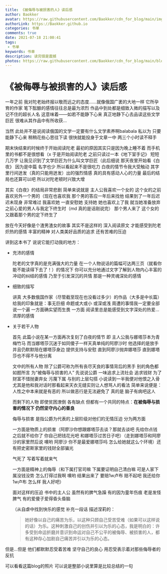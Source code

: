 ```yaml
---
title: 《被侮辱与被损害的人》读后感
author: Baokker
avatar: https://raw.githubusercontent.com/Baokker/cdn_for_blog/main/img/custom/avatar.jpg
authorLink: https://Baokker.github.io
categories: 书单
comments: true
date: 2021-07-18 21:00:41
tags:
 - 书单
keywords: 书单
description: 读完很是震撼
photos: https://raw.githubusercontent.com/Baokker/cdn_for_blog/main/blog_imgs/book1.jpg
---
```


# 《被侮辱与被损害的人》读后感

一年之前 我对陀老始终报以敬而远之的态度……就像俄国广袤的大地一样 它所孕育的作家 笔下酝酿的感情往往总是最为浓烈 作品中到处都是细致入微的描写以及记不住的超长人名 这意味着——如若不能静下心来 真正地静下心去品读这些文学巨匠 很难从其作品中有所收获…

当然 此处并不是说阅读俄国的文学一定要有什么文学素养啊balabala 私以为 只要能静下心来 稍稍花些心思往下读 很快就能投身于文章一中 两三个小时读不释手

期末快结束的时候终于开始阅读陀老 最初的原因其实只是因为晚上睡不着 而手机里的书都不是很想看（x 于是开始阅读陀老 之前只读过一本《地下室手记》 短短几万字 让我见识到了文学巨匠为什么叫文学巨匠（此后细说 那天夜里开始看《白夜》 因为是中篇 名字也少 所以看起来不是很吃力 白夜的情节令我大受触动 其字里行间迸发（真的只能用迸发）出的强烈情感 真的具有感动人心的力量 最后的结局也还算可以吧 所以对陀老顿时兴致大增

其实《白夜》的结局非常悲剧 简单来说就是 主人公我喜欢一个女的 这个女的之前喜欢另外一个男的（现在也喜欢我 那个男的答应一年后来找他 结果到了一年后迟迟未现身 非常难过 我喜欢她 一直安慰她 支持她 她也喜欢上了我 就当她准备放弃之前心爱的男人与我定下终生时（md 真的是话刚说完） 那个男人来了 这个女的又跟着那个男的定下终生了

放在今天好像是个渣男渣女的故事 其实不是这样的 深入阅读原文 才能感受到陀老炽热的感情 丰富的精神 对人类美好品质的追求 还有苦难的压迫

讲到这本书了 说说它能打动我的地方：

* 充沛的感情

  陀老的文字真的是充满强大的力量 在一个人物说话的篇幅可达两三页（就看你能不能读得下去了！）的情况下 你可以充分地通过文字了解到人物内心丰富的冲动的纠结的感情 乃至于引发深沉的共情 那是一种灵魂深处的感情

* 细致的描写

  讲真 大多数俄国作家（尽管截至现在也没看过多少）的作品（大多是中长篇）给我的印象就是：事无巨细 命题或大或小 或深或浅 周遭的事情我一定要全部说一个遍 一方面确实望而生畏 一方面 阅读里总是能感受到文字深处的热爱…浓厚的感情

* 关于若干人物

  首先 此篇小说在某一方面再次复刻了白夜的情节 即 主人公我与娜塔莎本为青梅竹马 而当娜塔莎沉迷于如同傻子一样天真单纯的阿廖沙时 他选择的是放手 并且仍默默陪在娜塔莎身边 提供支持与安慰 直到阿廖沙抛弃娜塔莎 直到娜塔莎也不得不与他分离

  文中的所有人物 除了公爵可称为所有丧尽天良的事情背后的黑手 别的角色都如题所言 为“被侮辱与损害的人” 先说说公爵 一味追求上流社会 追求钱财 为了财富不惜抛妻弃女 污蔑下属 与别的上层勾搭 小说读到一半我便对他恨之入骨 尤其是他和我对话时那看起来天衣无缝实则让人想骂人的看法 简单来说便是：人性之中本来就是有恶的 所以做恶行是无法避免了 真的是 脑子有病吧这人

  而剩下的人物 即使贫困潦倒 各有缺点 但都有一个共同的特点：__在被侮辱与损害的情况下 仍然坚守内心的善良__

  侮辱与损害 是指公爵为代表的上层阶级对他们的无情压迫 分为两方面

  一方面是物质上的损害（阿廖沙你想跟娜塔莎去谈？那就去谈吧 先给你点钱 之后就不给你了 你自己把钱花光吧 和娜塔莎过苦日子吧）（走到娜塔莎和阿廖沙的家里然后说 噢哟 阿廖沙 你不是最爱娜塔莎吗 怎么给她就这么个环境）还有把史密斯家里的钱财全部骗光

  气死了 写着写着就来气

  一方面是精神上的侮辱（和下属打官司嘛 下属要证明自己清白嘛 可是人家下属没钱没势 怎么打得过我啊 噢哟 结果出来了 要赔1w卢布 赔不起吧 我还给你1w卢布 怎么样 我人好吧）

  面对这样的压迫 书中的主人公 虽然有的脾气急躁 有的因为童年伤痕 老是发怪脾气 有的爱傻子爱得昏头昏脑

  （从自虐中找到快乐的感觉 补充一段话 描述涅莉的：

  >  她好像以自己的痛苦为乐，以这种只顾自己受苦受难（如果可以这样说的话）为乐。这种刺激自己的创伤并引以为乐的心态，我是明白的：许多受到命运折磨并意识到命运对自己不公平的被侮辱、被损害的人，都有这种存心加剧自己痛苦并引以为乐的心态。

但是…但是 他们都默默忍受着苦难 坚守自己的良心 用忍受表示着对那些侮辱者的反抗

可以看看这篇blog的照片 可以说是整部小说里算是比较总结的一句

